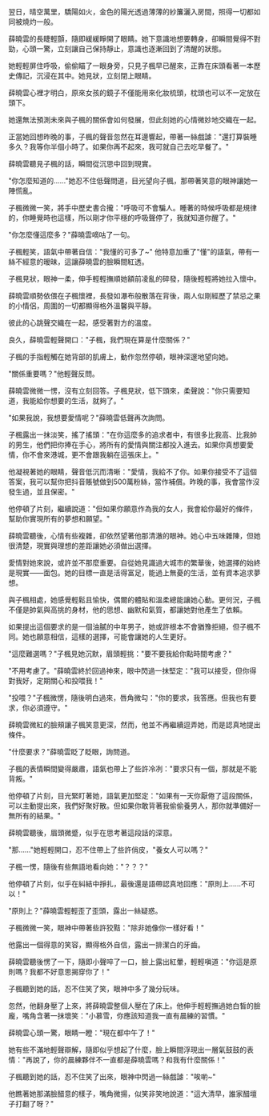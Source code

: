 翌日，晴空萬里，驕陽如火，金色的陽光透過薄薄的紗簾灑入房間，照得一切都如同被燒灼一般。

薛曉雲的長睫輕顫，隨即緩緩睜開了眼睛。她下意識地想要轉身，卻瞬間覺得不對勁，心頭一驚，立刻讓自己保持靜止，意識也逐漸回到了清醒的狀態。

她輕輕屏住呼吸，偷偷瞄了一眼身旁，只見子楓早已醒來，正靠在床頭看著一本歷史傳記，沉浸在其中。她見狀，立刻閉上眼睛。

薛曉雲心裡才明白，原來女孩的鏡子不僅能用來化妝梳頭，枕頭也可以不一定放在頭下。

她還無法預測未來與子楓的關係會如何發展，但此刻她的心情微妙地交織在一起。

正當她回想昨晚的事，子楓的聲音忽然在耳邊響起，帶著一絲戲謔："還打算裝睡多久？我等你半個小時了。如果你再不起來，我可就自己去吃早餐了。"

薛曉雲聽見子楓的話，瞬間從沉思中回到現實。

"你怎麼知道的……"她忍不住低聲問道，目光望向子楓，那帶著笑意的眼神讓她一陣慌亂。

子楓微微一笑，將手中歷史書合攏："呼吸可不會騙人。睡著的時候呼吸都是規律的，你睡覺時也這樣，所以剛才你平穩的呼吸聲停了，我就知道你醒了。"

"你怎麼懂這麼多？"薛曉雲嘀咕了一句。

子楓輕笑，語氣中帶著自信："我懂的可多了~" 他特意加重了"懂"的語氣，帶有一絲不經意的暧昧，這讓薛曉雲的臉瞬間紅透。

子楓見狀，眼神一柔，伸手輕輕撫順她額前凌亂的碎發，隨後輕輕將她拉入懷中。

薛曉雲順勢依偎在子楓懷裡，長發如瀑布般散落在背後，兩人似剛經歷了禁忌之果的小情侶，周圍的一切都顯得格外溫馨與平靜。

彼此的心跳聲交織在一起，感受著對方的溫度。

良久，薛曉雲輕聲開口："子楓，我們現在算是什麼關係？"

子楓的手指輕觸在她背部的肌膚上，動作忽然停頓，眼神深邃地望向她。

"關係重要嗎？"他輕聲反問。

薛曉雲微微一愣，沒有立刻回答。子楓見狀，低下頭來，柔聲說："你只需要知道，我能給你想要的生活，就夠了。"

"如果我說，我想要愛情呢？"薛曉雲低聲再次詢問。

子楓露出一抹淡笑，搖了搖頭："在你這麼多的追求者中，有很多比我高、比我帥的男生，他們把你捧在手心，將所有的愛情與關注都投入進去。如果你真想要愛情，你不會來港城，更不會跟我躺在這張床上。"

他凝視著她的眼睛，聲音低沉而清晰："愛情，我給不了你。如果你接受不了這個答案，我可以幫你把抖音賬號做到500萬粉絲，當作補償。昨晚的事，我會當作沒發生過，並且保密。"

他停頓了片刻，繼續說道："但如果你願意作為我的女人，我會給你最好的條件，幫助你實現所有的夢想和願望。"

薛曉雲聽後，心情有些複雜，卻依然望著他那清澈的眼神。她心中五味雜陳，但她很清楚，現實與理想的差距讓她必須做出選擇。

愛情對她來說，或許並不那麼重要。自從她見識過大城市的繁華後，她選擇的始終是現實——面包。她的目標一直是活得富足，能過上無憂的生活，並有資本追求夢想。

與子楓相處，她感覺輕鬆且愉快，偶爾的體貼和溫柔總能讓她心動。更何況，子楓不僅是帥氣與高挑的身材，他的思想、幽默和氣質，都讓她對他產生了依賴。

如果提出這個要求的是一個油膩的中年男子，她或許根本不會猶豫拒絕，但子楓不同。她也願意相信，這樣的選擇，可能會讓她的人生更好。

"這麼難選嗎？"子楓見她沉默，眉頭輕挑："要不要我給你點時間考慮？"

"不用考慮了。"薛曉雲終於回過神來，眼中閃過一抹堅定："我可以接受，但你得對我好，定期關心和投喂我！"

"投喂？"子楓微愣，隨後明白過來，唇角微勾："你的要求，我答應。但我也有要求，你必須遵守。"

薛曉雲微紅的臉頰讓子楓笑意更深，然而，他並不再繼續逗弄她，而是認真地提出條件。

"什麼要求？"薛曉雲眨了眨眼，詢問道。

子楓的表情瞬間變得嚴肅，語氣也帶上了些許冷冽："要求只有一個，那就是不能背叛。"

他停頓了片刻，目光緊盯著她，語氣更加堅定："如果有一天你厭倦了這段關係，可以主動提出來，我們好聚好散。但如果你敢背著我偷偷養男人，那你就準備好一無所有的結果。"

薛曉雲聽後，眉頭微蹙，似乎在思考著這段話的深意。

"那……"她輕輕開口，忍不住帶上了些許俏皮，"養女人可以嗎？"

子楓一愣，隨後有些無語地看向她："？？？"

他停頓了片刻，似乎在糾結中掙扎，最後還是語帶認真地回應："原則上……不可以！"

"原則上？"薛曉雲輕輕歪了歪頭，露出一絲疑惑。

子楓微微一笑，眼神中帶著些許狡黠："除非她像你一樣好看！"

他露出一個得意的笑容，顯得格外自信，露出一排潔白的牙齒。

薛曉雲聽後愣了一下，隨即小聲啐了一口，臉上露出紅暈，輕輕嗔道："你這是原則嗎？我都不好意思揭穿你了！"

子楓聽到她的話，忍不住笑了笑，眼神中多了幾分玩味。

忽然，他翻身壓了上來，將薛曉雲整個人壓在了床上。他伸手輕輕撫過她白皙的臉龐，嘴角含著一抹壞笑："小慕雪，你應該知道我一直有晨練的習慣。"

薛曉雲心頭一驚，眼睛一瞪："現在都中午了！"

她有些不滿地輕聲辯解，隨即似乎想起了什麼，臉上瞬間浮現出一層氣鼓鼓的表情："再說了，你的晨練夥伴不一直都是薛曉雲嗎？和我有什麼關係！"

子楓聽到她的話，忍不住笑了出來，眼神中閃過一絲戲謔："唉喲~"

他瞧著她那滿臉醋意的樣子，嘴角微揚，似笑非笑地說道："這大清早，誰家醋壇子打翻了呀？"